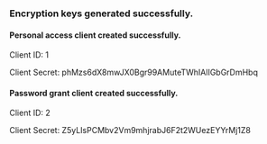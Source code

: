 ### Encryption keys generated successfully.
#### Personal access client created successfully.
Client ID: 1

Client Secret: phMzs6dX8mwJX0Bgr99AMuteTWhIAlIGbGrDmHbq

#### Password grant client created successfully.
Client ID: 2

Client Secret: Z5yLIsPCMbv2Vm9mhjrabJ6F2t2WUezEYYrMj1Z8
